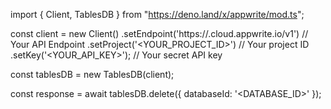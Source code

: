 import { Client, TablesDB } from "https://deno.land/x/appwrite/mod.ts";

const client = new Client()
    .setEndpoint('https://<REGION>.cloud.appwrite.io/v1') // Your API Endpoint
    .setProject('<YOUR_PROJECT_ID>') // Your project ID
    .setKey('<YOUR_API_KEY>'); // Your secret API key

const tablesDB = new TablesDB(client);

const response = await tablesDB.delete({
    databaseId: '<DATABASE_ID>'
});
